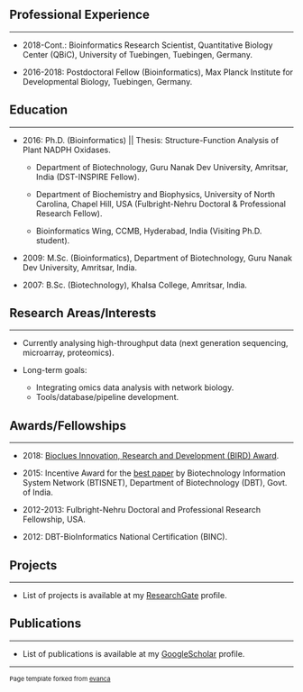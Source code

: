 ## Professional Experience
----------

* 2018-Cont.: Bioinformatics Research Scientist, Quantitative Biology Center (QBiC), University of Tuebingen, Tuebingen, Germany.

* 2016-2018: Postdoctoral Fellow (Bioinformatics), Max Planck Institute for Developmental Biology, Tuebingen, Germany.


## Education
----------

* 2016: Ph.D. (Bioinformatics) || Thesis: Structure-Function Analysis of Plant NADPH Oxidases.

   * Department of Biotechnology, Guru Nanak Dev University, Amritsar, India (DST-INSPIRE Fellow).

   * Department of Biochemistry and Biophysics, University of North Carolina, Chapel Hill, USA (Fulbright-Nehru Doctoral & Professional Research Fellow).

   * Bioinformatics Wing, CCMB, Hyderabad, India (Visiting Ph.D. student).

* 2009: M.Sc. (Bioinformatics), Department of Biotechnology, Guru Nanak Dev University, Amritsar, India.

* 2007: B.Sc. (Biotechnology), Khalsa College, Amritsar, India.


## Research Areas/Interests
----------

* Currently analysing high-throughput data (next generation sequencing, microarray, proteomics).

* Long-term goals:
  * Integrating omics data analysis with network biology.
  * Tools/database/pipeline development.


## Awards/Fellowships
----------
* 2018: [Bioclues Innovation, Research and Development (BIRD) Award](http://bioclues.org/bird-awards/).

* 2015: Incentive Award for the [best paper](https://www.ncbi.nlm.nih.gov/pubmed/24561450) by Biotechnology Information System Network (BTISNET), Department of Biotechnology (DBT), Govt. of India.

* 2012-2013: Fulbright-Nehru Doctoral and Professional Research Fellowship, USA.

* 2012: DBT-BioInformatics National Certification (BINC).


## Projects
----------
* List of projects is available at my [ResearchGate](https://www.researchgate.net/profile/Gurpreet_Kaur2/projects) profile.


## Publications
----------
* List of publications is available at my [GoogleScholar](https://scholar.google.com/citations?hl=en&user=cFgjdH0AAAAJ&view_op=list_works&sortby=pubdate) profile.

---
<p style="font-size:11px">Page template forked from <a href="https://github.com/evanca/quick-portfolio">evanca</a></p>
<!-- Remove above link if you don't want to attibute -->
